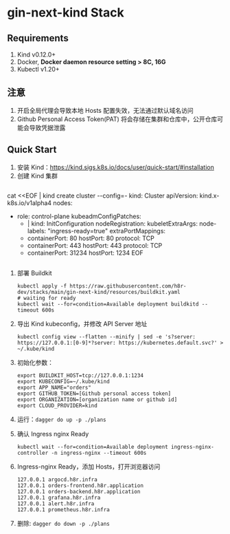 # gin-next-kind Stack

## Requirements

1. Kind v0.12.0+
1. Docker, **Docker daemon resource setting > 8C, 16G**
1. Kubectl v1.20+

## 注意
1. 开启全局代理会导致本地 Hosts 配置失效，无法通过默认域名访问
1. Github Personal Access Token(PAT) 将会存储在集群和仓库中，公开仓库可能会导致凭据泄露

## Quick Start

1. 安装 Kind：https://kind.sigs.k8s.io/docs/user/quick-start/#installation
1. 创建 Kind 集群
    ```
cat <<EOF | kind create cluster --config=-
kind: Cluster
apiVersion: kind.x-k8s.io/v1alpha4
nodes:
- role: control-plane
  kubeadmConfigPatches:
  - |
    kind: InitConfiguration
    nodeRegistration:
      kubeletExtraArgs:
        node-labels: "ingress-ready=true"
  extraPortMappings:
  - containerPort: 80
    hostPort: 80
    protocol: TCP
  - containerPort: 443
    hostPort: 443
    protocol: TCP
  - containerPort: 31234
    hostPort: 1234
EOF
    ```
1. 部署 Buildkit
    ```shell
    kubectl apply -f https://raw.githubusercontent.com/h8r-dev/stacks/main/gin-next-kind/resources/buildkit.yaml
    # waiting for ready
    kubectl wait --for=condition=Available deployment buildkitd --timeout 600s
    ```
1. 导出 Kind kubeconfig，并修改 API Server 地址
    ```shell
    kubectl config view --flatten --minify | sed -e 's?server: https://127.0.0.1:[0-9]*?server: https://kubernetes.default.svc?' > ~/.kube/kind
    ```
1. 初始化参数：

    ```shell
    export BUILDKIT_HOST=tcp://127.0.0.1:1234
    export KUBECONFIG=~/.kube/kind
    export APP_NAME="orders"
    export GITHUB_TOKEN=[Github personal access token]
    export ORGANIZATION=[organization name or github id]
    export CLOUD_PROVIDER=kind
    ```

1. 运行：`dagger do up -p ./plans`

1. 确认 Ingress nginx Ready
    ```shell
    kubectl wait --for=condition=Available deployment ingress-nginx-controller -n ingress-nginx --timeout 600s
    ```
1. Ingress-nginx Ready，添加 Hosts，打开浏览器访问
    ```shell
    127.0.0.1 argocd.h8r.infra
    127.0.0.1 orders-frontend.h8r.application
    127.0.0.1 orders-backend.h8r.application
    127.0.0.1 grafana.h8r.infra
    127.0.0.1 alert.h8r.infra
    127.0.0.1 prometheus.h8r.infra
    ```

1. 删除: `dagger do down -p ./plans`